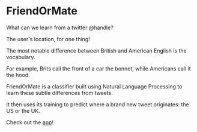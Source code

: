 # FriendOrMate



What can we learn from a twitter @handle?

The user's location, for one thing!

The most notable difference between British and American English is the vocabulary.

For example, Brits call the front of a car the bonnet, while Americans call it the hood.

FriendOrMate is a classifier built using Natural Language Processing to learn these subtle differences from tweets.

It then uses its training to predict where a brand new tweet originates: the US or the UK.

Check out the [app](https://FriendOrMate.net)!

